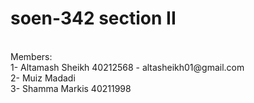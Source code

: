 # soen-342 section II
<br>
Members: <br>
1- Altamash Sheikh 40212568 - altasheikh01@gmail.com <br>
2- Muiz Madadi <br>
3- Shamma Markis 40211998 <br>

